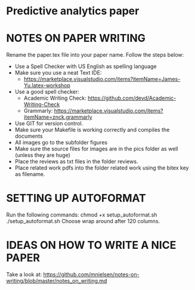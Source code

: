 # Predictive analytics paper

# NOTES ON PAPER WRITING
Rename the paper.tex file into your paper name. Follow the steps below:
- Use a Spell Checker with US English as spelling language
- Make sure you use a neat Text IDE:
    - https://marketplace.visualstudio.com/items?itemName=James-Yu.latex-workshop
- Use a good spell checker:
    - Academic Writing Check: https://github.com/devd/Academic-Writing-Check
    - Grammarly: https://marketplace.visualstudio.com/items?itemName=znck.grammarly
- Use GIT for version control.
- Make sure your Makefile is working correctly and compiles the documents
- All images go to the subfolder figures
- Make sure the source files for images are in the pics folder as well (unless they are huge)
- Place the reviews as txt files in the folder reviews.
- Place related work pdfs into the folder related work using the bitex key as filename.

# SETTING UP AUTOFORMAT
Run the following commands:
chmod +x setup_autoformat.sh
./setup_autoformat.sh
Choose wrap around after 120 columns.

# IDEAS ON HOW TO WRITE A NICE PAPER
Take a look at:
https://github.com/mnielsen/notes-on-writing/blob/master/notes_on_writing.md
